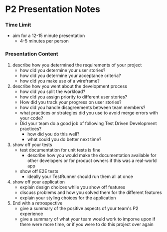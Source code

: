 # P2 Presentation Notes
### Time Limit
- aim for a 12-15 minute presentation
    - 4-5 minutes per person
### Presentation Content
1. describe how you determined the requirements of your project
    - how did you determine your user stories?
    - how did you determine your acceptance criteria?
    - how did you make use of a wireframe?
2. describe how you went about the development process
    - how did you split the workload?
    - how did you assign priority to different user stories?
    - How did you track your progress on user stories?
    - how did you handle disagreements between team members?
    - what practices or strategies did you use to avoid merge errors with your code?
    - Did your team do a good job of following Test Driven Development practices?
        - how did you do this well?
        - what could you do better next time?
3. show off your tests
    - test documentation for unit tests is fine
        - describe how you would make the documentation available for other developers or for product owners if this was a real-world app
    - show off E2E tests
        - ideally your TestRunner should run them all at once
4. show off your application
    - explain design choices while you show off features
    - discuss problems and how you solved them for the different features
    - explain your styling choices for the application
5. End with a retrospective
    - give a summary of the positive aspects of your team's P2 experience
    - give a summary of what your team would work to imporve upon if there were more time, or if you were to do this project over again